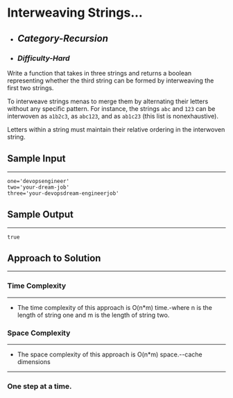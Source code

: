 # Interweaving Strings...

- ## **_Category-Recursion_**
- ### **_Difficulty-Hard_**

Write a function that takes in three strings and returns a boolean representing whether the third string can be formed by interweaving the first two strings.

To interweave strings menas to merge them by alternating their letters without any specific pattern. For instance, the strings `abc` and `123` can be interwoven as `a1b2c3`, as `abc123`, and as `ab1c23` (this list is nonexhaustive).

Letters within a string must maintain their relative ordering in the interwoven string.
 
## Sample Input

---

```
one='devopsengineer'
two='your-dream-job'
three='your-devopsdream-engineerjob'

```

## Sample Output

---

```
true
```

## Approach to Solution

---

### Time Complexity

---

- The time complexity of this approach is O(n\*m) time.-where n is the length of string one and m is the length of string two.

### Space Complexity

---

- The space complexity of this approach is O(n\*m) space.--cache dimensions

---

### One step at a time.
